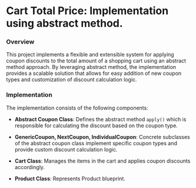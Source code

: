 # Cart Total Price: Implementation using abstract method.

### Overview

This project implements a flexible and extensible system for applying coupon discounts to the total amount of a shopping cart using an abstract method approach. By leveraging abstract method, the implementation provides a scalable solution that allows for easy addition of new coupon types and customization of discount calculation logic.

### Implementation

The implementation consists of the following components:

- **Abstract Coupon Class**: Defines the abstract method `apply()` which is responsible for calculating the discount based on the coupon type.

- **GenericCoupon, NextCoupon, IndividualCoupon**: Concrete subclasses of the abstract coupon class implement specific coupon types and provide custom discount calculation logic.

- **Cart Class**: Manages the items in the cart and applies coupon discounts accordingly.
- **Product Class**: Represents Product blueprint.





